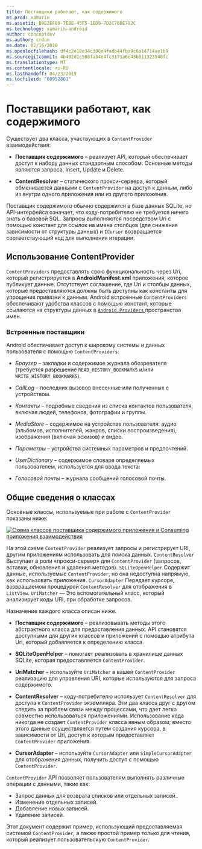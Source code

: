 ```yaml
---
title: Поставщики работают, как содержимого
ms.prod: xamarin
ms.assetid: B9E2EF89-7EBE-45F5-1ED9-7D2C70BE792C
ms.technology: xamarin-android
author: conceptdev
ms.author: crdun
ms.date: 02/16/2018
ms.openlocfilehash: df4c2e10e34c308e4fadb44fba9c6a14714ae1b9
ms.sourcegitcommit: 4b402d1c508fa84e4fc3171a6e43b811323948fc
ms.translationtype: MT
ms.contentlocale: ru-RU
ms.lasthandoff: 04/23/2019
ms.locfileid: "60952861"
---
```

# <a name="how-content-providers-work"></a>Поставщики работают, как содержимого

Существует два класса, участвующих в `ContentProvider` взаимодействия:

- **Поставщик содержимого** &ndash; реализует API, который обеспечивает доступ к набору данных стандартным способом. Основные методы являются запроса, Insert, Update и Delete.

- **ContentResolver** &ndash; статического прокси-сервера, который обменивается данными с `ContentProvider` на доступ к данным, либо из внутри одного приложения или из другого приложения.

Поставщик содержимого обычно содержится в базе данных SQLite, но API-интерфейса означает, что коду-потребителю не требуется ничего знать о базовой SQL. Запросы выполняются посредством Uri с помощью констант для ссылок на имена столбцов (для снижения зависимости от структуры данных) и `ICursor` возвращается соответствующий код для выполнения итерации.


## <a name="consuming-a-contentprovider"></a>Использование ContentProvider

`ContentProviders` предоставлять свою функциональность через Uri, который регистрируется в **AndroidManifest.xml** приложения, которое публикует данные. Отсутствует соглашение, где Uri и столбцы данных, которые предоставляются должны быть доступны как константы для упрощения привязки к данным. Android встроенные `ContentProviders` обеспечивают удобства классов с помощью констант, которые ссылаются на структуры данных в [ `Android.Providers` ](https://developer.xamarin.com/api/namespace/Android.Provider/) пространства имен.



### <a name="built-in-providers"></a>Встроенные поставщики

Android обеспечивает доступ к широкому системы и данных пользователя с помощью `ContentProviders`:

- *Браузер* &ndash; закладки и содержимое журнала обозревателя (требуется разрешение `READ_HISTORY_BOOKMARKS` и/или `WRITE_HISTORY_BOOKMARKS`).

- *CallLog* &ndash; последних вызовов внесенные или полученных с устройством.

- *Контакты* &ndash; подробные сведения из списка контактов пользователя, включая людей, телефонов, фотографии и группы.

- *MediaStore* &ndash; содержимое на устройстве пользователя: аудио (альбомов, исполнителей, жанров, списки воспроизведения), изображений (включая эскизов) и видео.

- *Параметры* &ndash; устройства системных параметров и предпочтений.

- *UserDictionary* &ndash; содержимое словаря определяемых пользователем, используется для ввода текста.

- *Голосовой почты* &ndash; журнала сообщений голосовой почты.



## <a name="classes-overview"></a>Общие сведения о классах

Основные классы, используемые при работе с `ContentProvider` показаны ниже:

[![Схема классов поставщика содержимого приложения и Consuming приложения взаимодействия](how-it-works-images/classdiagram1.png)](how-it-works-images/classdiagram1.png#lightbox)

На этой схеме `ContentProvider` реализует запросы и регистрирует URI, другим приложениям использовать для поиска данных. `ContentResolver` Выступает в роли «прокси-сервер» для `ContentProvider` (запросов, вставки, обновления и удаления методов). `SQLiteOpenHelper` Содержит данные, используемые `ContentProvider`, но она недоступна напрямую, как использовать приложения.
`CursorAdapter` Передает курсоре, возвращаемом процедурой `ContentResolver` для отображения в `ListView`. `UriMatcher` — Это вспомогательный класс, который анализирует коды URI, при обработке запросов.

Назначение каждого класса описан ниже.

- **Поставщик содержимого** &ndash; реализовывать методы этого абстрактного класса для предоставления данных. API становятся доступными для других классов и приложений с помощью атрибута Uri, который добавляется к определению класса.

- **SQLiteOpenHelper** &ndash; помогает реализовать в хранилище данных SQLite, которая предоставляется `ContentProvider`.

- **UriMatcher** &ndash; используйте `UriMatcher` в вашей `ContentProvider` реализацию для управления URI, которые используются для запроса содержимого.

- **ContentResolver** &ndash; коду-потребителю использует `ContentResolver` для доступа к `ContentProvider` экземпляра. Эти два класса друг с другом следить за проблем связи между процессами, что дает легко совместно использоваться приложениями. Использование кода никогда не создает `ContentProvider` класса явным образом; вместо этого данные осуществляется путем создания курсора, в зависимости от Uri, доступ к которым предоставляет `ContentProvider` приложения.

- **CursorAdapter** &ndash; используйте `CursorAdapter` или `SimpleCursorAdapter` для отображения данных, получить доступ с помощью `ContentProvider`.

`ContentProvider` API позволяет пользователям выполнять различные операции с данными, такие как:

-  Запрос данных для возврата списков или отдельных записей.
-  Изменение отдельных записей.
-  Добавление новых записей.
-  Удаление записей.

Этот документ содержит пример, использующий предоставляемая системой `ContentProvider`, а также простой пример только для чтения, который реализует пользовательскую `ContentProvider`.


